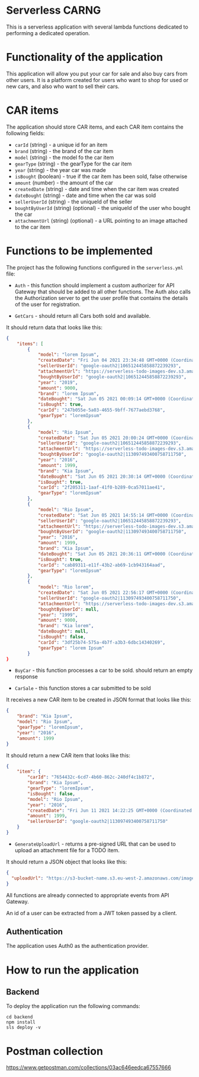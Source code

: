 # Serverless CARNG

This is a serverless application with several lambda functions dedicated to performing a dedicated operation.

# Functionality of the application

This application will allow you put your car for sale and also buy cars from other users. It is a platform created for users who want to shop for used or new cars, and also who want to sell their cars.

# CAR items

The application should store CAR items, and each CAR item contains the following fields:

* `carId` (string) - a unique id for an item
* `brand` (string) - the brand of the car item
* `model` (string) - the model fo the car item
* `gearType` (string) - the gearType for the car item
* `year` (string) - the year car was made
* `isBought` (boolean) - true if the car item has been sold, false otherwise
* `amount` (number) - the amount of the car
* `createdDate` (string) - date and time when the car item was created
* `dateBought` (string) - date and time when the car was sold
* `sellerUserId` (string) - the uniqueId of the seller
* `boughtByUserId` (string) (optional) - the uniqueId of the user who bought the car
* `attachmentUrl` (string) (optional) - a URL pointing to an image attached to the car item


# Functions to be implemented

The project has the following functions configured in the `serverless.yml` file:

* `Auth` - this function should implement a custom authorizer for API Gateway that should be added to all other functions. The Auth also calls the Authorization server to get the user profile that contains the details of the user for registration.

* `GetCars` - should return all Cars both sold and available.

It should return data that looks like this:

```json
{
    "items": [
        {
            "model": "lorem Ipsum",
            "createdDate": "Fri Jun 04 2021 23:34:48 GMT+0000 (Coordinated Universal Time)",
            "sellerUserId": "google-oauth2|106512445858872239293",
            "attachmentUrl": "https://serverless-todo-images-dev.s3.amazonaws.com/810e6d47-0a1e-42b3-a222-e5216288323b",
            "boughtByUserId": "google-oauth2|106512445858872239293",
            "year": "2019",
            "amount": 9000,
            "brand": "lorem Ipsum",
            "dateBought": "Sat Jun 05 2021 00:09:14 GMT+0000 (Coordinated Universal Time)",
            "isBought": true,
            "carId": "247b055e-5a03-4655-9bff-7677aebd3768",
            "gearType": "loremIpsum"
        },
        {
            "model": "Rio Ipsum",
            "createdDate": "Sat Jun 05 2021 20:00:24 GMT+0000 (Coordinated Universal Time)",
            "sellerUserId": "google-oauth2|106512445858872239293",
            "attachmentUrl": "https://serverless-todo-images-dev.s3.amazonaws.com/6dc7cc1d-b35a-41f1-a47b-147d23e3d136",
            "boughtByUserId": "google-oauth2|113097493400758711750",
            "year": "2016",
            "amount": 1999,
            "brand": "Kia Ipsum",
            "dateBought": "Sat Jun 05 2021 20:30:14 GMT+0000 (Coordinated Universal Time)",
            "isBought": true,
            "carId": "2f205311-1aaf-41f0-b289-0ca57011ae41",
            "gearType": "loremIpsum"
        },
        {
            "model": "Rio Ipsum",
            "createdDate": "Sat Jun 05 2021 14:55:14 GMT+0000 (Coordinated Universal Time)",
            "sellerUserId": "google-oauth2|106512445858872239293",
            "attachmentUrl": "https://serverless-todo-images-dev.s3.amazonaws.com/c65c3ac8-ca21-4675-9c91-f67e06a37038",
            "boughtByUserId": "google-oauth2|113097493400758711750",
            "year": "2016",
            "amount": 1999,
            "brand": "Kia Ipsum",
            "dateBought": "Sat Jun 05 2021 20:36:11 GMT+0000 (Coordinated Universal Time)",
            "isBought": true,
            "carId": "cab89311-e11f-43b2-ab69-1cb943164aad",
            "gearType": "loremIpsum"
        },
        {
            "model": "Rio lorem",
            "createdDate": "Sat Jun 05 2021 22:56:17 GMT+0000 (Coordinated Universal Time)",
            "sellerUserId": "google-oauth2|113097493400758711750",
            "attachmentUrl": "https://serverless-todo-images-dev.s3.amazonaws.com/ead1b896-2639-41d8-952f-b46ddab1a063",
            "boughtByUserId": null,
            "year": "1999",
            "amount": 9000,
            "brand": "Kia lorem",
            "dateBought": null,
            "isBought": false,
            "carId": "3df25b74-575a-4b7f-a3b3-6dbc14340269",
            "gearType": "lorem Ipsum"
        }
}
```

* `BuyCar` - this function processes a car to be sold. should return an empty response

* `CarSale` - this function stores a car submitted to be sold

It receives a new CAR item to be created in JSON format that looks like this:

```json
{
    "brand": "Kia Ipsum",
    "model": "Rio Ipsum",
    "gearType": "loremIpsum",
    "year": "2016",
    "amount": 1999
}
```

It should return a new CAR item that looks like this:

```json
{
    "item": {
        "carId": "7654432c-6cd7-4b60-862c-240df4c1b872",
        "brand": "Kia Ipsum",
        "gearType": "loremIpsum",
        "isBought": false,
        "model": "Rio Ipsum",
        "year": "2016",
        "createdDate": "Fri Jun 11 2021 14:22:25 GMT+0000 (Coordinated Universal Time)",
        "amount": 1999,
        "sellerUserId": "google-oauth2|113097493400758711750"
    }
}
```

* `GenerateUploadUrl` - returns a pre-signed URL that can be used to upload an attachment file for a TODO item.

It should return a JSON object that looks like this:

```json
{
  "uploadUrl": "https://s3-bucket-name.s3.eu-west-2.amazonaws.com/image.png"
}
```

All functions are already connected to appropriate events from API Gateway.

An id of a user can be extracted from a JWT token passed by a client.


## Authentication

The application uses Auth0 as the authentication provider.


# How to run the application

## Backend

To deploy the application run the following commands:

```
cd backend
npm install
sls deploy -v
```

# Postman collection
https://www.getpostman.com/collections/03ac646eedca67557666